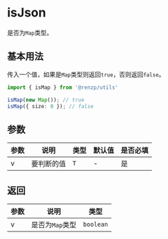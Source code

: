# isJson

是否为`Map`类型。

## 基本用法

传入一个值，如果是`Map`类型则返回`true`，否则返回`false`。

```ts
import { isMap } from '@renzp/utils'

isMap(new Map()); // true
isMap({ size: 0 }); // false
```

## 参数

| 参数 | 说明       | 类型 | 默认值 | 是否必填 |
| ---- | ---------- | ---- | ------ | -------- |
| v    | 要判断的值 | `T`  | -      | 是       |

## 返回

| 参数 | 说明            | 类型      |
| ---- | --------------- | --------- |
| v    | 是否为`Map`类型 | `boolean` |
